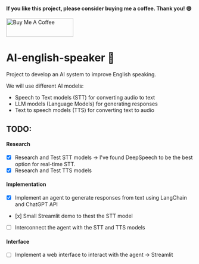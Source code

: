 #### If you like this project, please consider buying me a coffee. Thank you! 😄

<a href="https://www.buymeacoffee.com/mgrau" target="_blank"><img src="https://cdn.buymeacoffee.com/buttons/v2/default-yellow.png" alt="Buy Me A Coffee" width="180" height="50" ></a>

# AI-english-speaker :rocket:
Project to develop an AI system to improve English speaking.

We will use different AI models:
- Speech to Text models (STT) for converting audio to text
- LLM models (Language Models) for generating responses
- Text to speech models (TTS) for converting text to audio

## TODO:
#### Research
- [x] Research and Test STT models -> I've found DeepSpeech to be the best option for real-time STT.
- [x] Research and Test TTS models

#### Implementation
- [x] Implement an agent to generate responses from text using LangChain and ChatGPT API
- [x] Small Streamlit demo to thest the STT model
- [ ] Interconnect the agent with the STT and TTS models

#### Interface
- [ ] Implement a web interface to interact with the agent -> Streamlit
